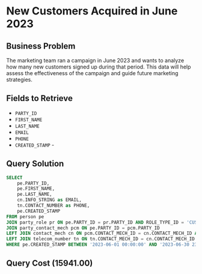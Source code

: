 # New Customers Acquired in June 2023

## Business Problem
The marketing team ran a campaign in June 2023 and wants to analyze how many new customers signed up during that period. This data will help assess the effectiveness of the campaign and guide future marketing strategies.

## Fields to Retrieve
- `PARTY_ID` 
- `FIRST_NAME` 
- `LAST_NAME` 
- `EMAIL` 
- `PHONE` 
- `CREATED_STAMP` - 

## Query Solution
```sql
SELECT
    pe.PARTY_ID, 
    pe.FIRST_NAME, 
    pe.LAST_NAME, 
    cn.INFO_STRING as EMAIL,
    tn.CONTACT_NUMBER as PHONE,
    pe.CREATED_STAMP
FROM person pe
JOIN party_role pr ON pe.PARTY_ID = pr.PARTY_ID AND ROLE_TYPE_ID = 'CUSTOMER' 
JOIN party_contact_mech pcm ON pe.PARTY_ID = pcm.PARTY_ID
LEFT JOIN contact_mech cn ON pcm.CONTACT_MECH_ID = cn.CONTACT_MECH_ID AND cn.CONTACT_MECH_TYPE_ID IN ('EMAIL_ADDRESS','TELECOM_NUMBER')
LEFT JOIN telecom_number tn ON tn.CONTACT_MECH_ID = cn.CONTACT_MECH_ID
WHERE pe.CREATED_STAMP BETWEEN '2023-06-01 00:00:00' AND '2023-06-30 23:59:59';
```

## Query Cost (15941.00)

